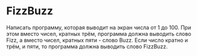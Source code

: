 # FizzBuzz
Написать программу, которая выводит на экран числа
от 1 до 100. При этом вместо чисел, кратных трём, программа
должна выводить слово Fizz, а вместо чисел, кратных пяти - слово Buzz.
Если число кратно и трём, и пяти, то программа должна выводить слово FizzBuzz.
